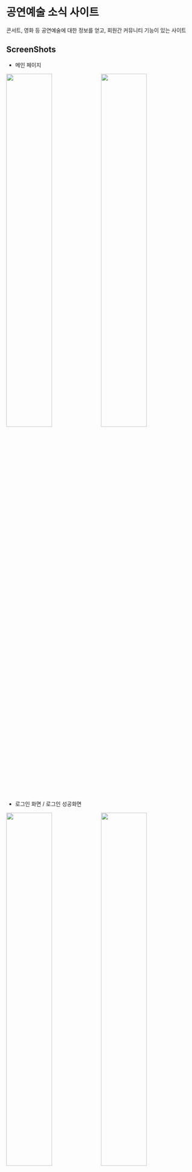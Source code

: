 # 공연예술 소식 사이트
콘서트, 영화 등 공연예술에 대한 정보를 얻고, 회원간 커뮤니티 기능이 있는 사이트

## ScreenShots

- 메인 페이지

<img src="https://github.com/JasonTaeng/Art_info-Team_Project-/assets/134661987/76396755-174c-4211-967b-9a0d20fbf240" width="49%"></img>
<img src="https://github.com/JasonTaeng/Art_info-Team_Project-/assets/134661987/3d61661f-a55e-44bd-b7cb-875d93d02114" width="49%"></img>

- 로그인 화면 / 로그인 성공화면

<img src="https://github.com/JasonTaeng/Art_info-Team_Project-/assets/134661987/646c43c4-2a52-4242-b0fb-e72392bc721d" width="49%"></img>
<img src="https://github.com/JasonTaeng/Art_info-Team_Project-/assets/134661987/58423d74-d554-4705-b65a-fe3a9979a136" width="49%"></img>


- 회원가입

<img src="https://github.com/JasonTaeng/Art_info-Team_Project-/assets/134661987/425b3a95-1212-4e93-9c9b-bdf49ff22889" width="49%"></img>

- 회원관리 화면 / 회원관리 - 조건검색 / 회원관리 - 상태,등급 변경 / 회원정보

<img src="https://github.com/JasonTaeng/Art_info-Team_Project-/assets/134661987/c5638d85-b116-4807-b0f1-172de70f6073" width="49%"></img>
<img src="https://github.com/JasonTaeng/Art_info-Team_Project-/assets/134661987/e5729926-dbea-4c72-9c3b-a9c48e3a9b5a" width="49%"></img>
<img src="https://github.com/JasonTaeng/Art_info-Team_Project-/assets/134661987/59c43b5a-24f9-448b-bb69-631bd57f78c6" width="49%"></img>
<img src="https://github.com/JasonTaeng/Art_info-Team_Project-/assets/134661987/6a890946-d00c-4017-b661-4bc4e5cc4794" width="49%"></img>

- 공연소식관리

<img src="https://github.com/JasonTaeng/Art_info-Team_Project-/assets/134661987/37a9cd06-c3ff-4719-bb97-613495cd26e4" width="49%"></img>
<img src="https://github.com/JasonTaeng/Art_info-Team_Project-/assets/134661987/d2062c00-2f1d-4b2d-a48b-a693ddadffa9" width="49%"></img>


## ERD

- Full Shot

![Art_Info_ERD(Full)](https://github.com/JasonTaeng/Art_info-Team_Project-/assets/134661987/a79f4b2a-7099-40c3-a101-b6fb6c2aac2b)

- Top / Bottom Shot

<img src="https://github.com/JasonTaeng/Art_info-Team_Project-/assets/134661987/2781a4c2-4e87-4532-b0ab-d05b046ad423" width="48%"></img>
<img src="https://github.com/JasonTaeng/Art_info-Team_Project-/assets/134661987/35695ebd-4297-4f56-9b6c-956931cd06f4)" width="49%"></img>

# 

